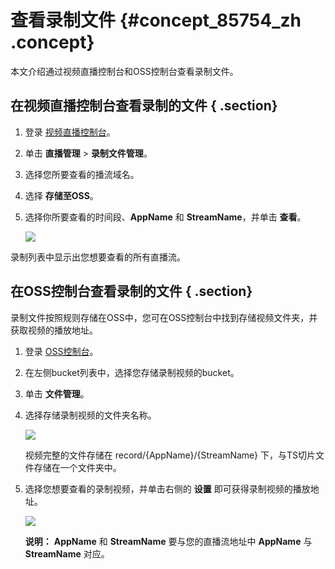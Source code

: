 # 查看录制文件 {#concept_85754_zh .concept}

本文介绍通过视频直播控制台和OSS控制台查看录制文件。

## 在视频直播控制台查看录制的文件 { .section}

1.  登录 [视频直播控制台](https://live.console.aliyun.com/#/overview)。

2.  单击 **直播管理** \> **录制文件管理**。

3.  选择您所要查看的播流域名。

4.  选择 **存储至OSS**。

5.  选择你所要查看的时间段、**AppName** 和 **StreamName**，并单击 **查看**。

    ![](http://docs-aliyun.cn-hangzhou.oss.aliyun-inc.com/assets/pic/85754/cn_zh/1531898060034/%E5%9C%A8%E7%9B%B4%E6%92%AD%E6%8E%A7%E5%88%B6%E5%8F%B0%E6%9F%A5%E7%9C%8B%E5%BD%95%E5%88%B6%E7%9A%84%E8%A7%86%E9%A2%91.png)


录制列表中显示出您想要查看的所有直播流。

## 在OSS控制台查看录制的文件 { .section}

录制文件按照规则存储在OSS中，您可在OSS控制台中找到存储视频文件夹，并获取视频的播放地址。

1.  登录 [OSS控制台](https://oss.console.aliyun.com/index?spm=5176.8465980.aliyun_topbar.81.4e701450eJgRPe)。
2.  在左侧bucket列表中，选择您存储录制视频的bucket。
3.  单击 **文件管理**。
4.  选择存储录制视频的文件夹名称。

    ![](http://docs-aliyun.cn-hangzhou.oss.aliyun-inc.com/assets/pic/85754/cn_zh/1531898380672/%E5%9C%A8oss%20%E6%8E%A7%E5%88%B6%E5%8F%B0%E6%9F%A5%E7%9C%8B%E5%BD%95%E5%88%B6%E7%9A%84%E8%A7%86%E9%A2%91%201.png)

    视频完整的文件存储在 record/\{AppName\}/\{StreamName\} 下，与TS切片文件存储在一个文件夹中。

5.  选择您想要查看的录制视频，并单击右侧的 **设置** 即可获得录制视频的播放地址。

    ![](http://docs-aliyun.cn-hangzhou.oss.aliyun-inc.com/assets/pic/85754/cn_zh/1531899067344/%E5%9C%A8oss%20%E6%8E%A7%E5%88%B6%E5%8F%B0%E6%9F%A5%E7%9C%8B%E5%BD%95%E5%88%B6%E7%9A%84%E8%A7%86%E9%A2%91%202.png)

    **说明：** **AppName** 和 **StreamName** 要与您的直播流地址中 **AppName** 与 **StreamName** 对应。


